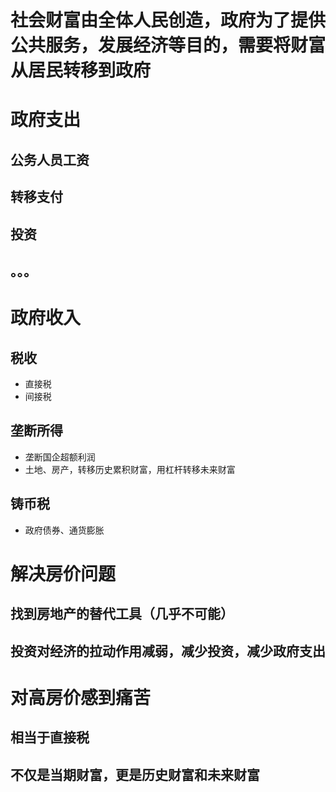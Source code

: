 # 社会财富由全体人民创造，政府为了提供公共服务，发展经济等目的，需要将财富从居民转移到政府
# 政府支出
## 公务人员工资
## 转移支付
## 投资
## 。。。
# 政府收入
## 税收
+ 直接税
+ 间接税
## 垄断所得
+ 垄断国企超额利润
+ 土地、房产，转移历史累积财富，用杠杆转移未来财富
## 铸币税
+ 政府债券、通货膨胀
# 解决房价问题
## 找到房地产的替代工具（几乎不可能）
## 投资对经济的拉动作用减弱，减少投资，减少政府支出
# 对高房价感到痛苦
## 相当于直接税
## 不仅是当期财富，更是历史财富和未来财富